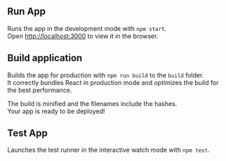 
## Run App

Runs the app in the development mode with `npm start`.<br>
Open [http://localhost:3000](http://localhost:3000) to view it in the browser.

## Build application

Builds the app for production with `npm run build` to the `build` folder.<br>
It correctly bundles React in production mode and optimizes the build for the best performance.

The build is minified and the filenames include the hashes.<br>
Your app is ready to be deployed!

## Test App

Launches the test runner in the interactive watch mode with `npm test`.<br>
